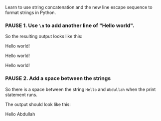Learn to use string concatenation and the new line escape sequence to format strings in Python.

### PAUSE 1. Use `\n` to add another line of "Hello world".

So the resulting output looks like this:

Hello world!

Hello world!

Hello world!

### PAUSE 2. Add a space between the strings

So there is a space between the string `Hello` and `Abdullah` when the print statement runs.

The output should look like this:

Hello Abdullah